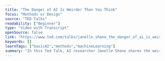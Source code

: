 ```yaml
---
title: "The Danger of AI Is Weirder Than You Think"
focus: "Methods or Design"
source: "TED Talks"
readability: ["Beginner"]
type: "Video with Transcript"
openSource: false
link: "https://www.ted.com/talks/janelle_shane_the_danger_of_ai_is_weirder_than_you_think"
keywords: []
learnTags: ["basicAI","methods","machineLearning"]
summary: "In this Ted Talk, AI researcher Janelle Shane shares the weird, sometimes alarming antics of AI algorithms as they try to solve human problems and explains why AI doesn't yet measure up to real brains. "
---
```

